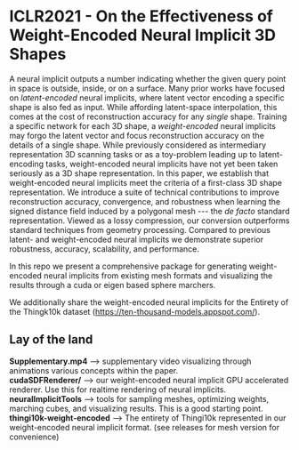 # ICLR2021 - On the Effectiveness of Weight-Encoded Neural Implicit 3D Shapes
A neural implicit outputs a number indicating whether the given query point in space is outside, inside, or on a surface. Many prior works have focused on _latent-encoded_ neural implicits, where latent vector encoding a specific shape is also fed as input. While affording latent-space interpolation, this comes at the cost of reconstruction accuracy for any _single_ shape.  Training a specific network for each 3D shape, a _weight-encoded_ neural implicits may forgo the latent vector and focus reconstruction accuracy on the details of a single shape. While previously considered as intermediary representation 3D scanning tasks or as a toy-problem leading up to latent-encoding tasks, weight-encoded neural implicits have not yet been taken seriously as a 3D shape representation. In this paper, we establish that weight-encoded neural implicits meet the criteria of a first-class 3D shape representation. We introduce a suite of technical contributions to improve reconstruction accuracy, convergence, and robustness when learning the signed distance field induced by a polygonal mesh --- the _de facto_ standard representation. Viewed as a lossy compression, our conversion outperforms standard techniques from geometry processing. Compared to previous latent- and weight-encoded neural implicits we demonstrate superior robustness, accuracy, scalability, and performance.

In this repo we present a comprehensive package for generating weight-encoded neural implicits from existing mesh formats and visualizing the results through a cuda or eigen based sphere marchers.

We additionally share the weight-encoded neural implicits for the Entirety of the Thingk10k dataset (https://ten-thousand-models.appspot.com/). 

## Lay of the land
**Supplementary.mp4** --> supplementary video visualizing through animations various concepts within the paper.  
**cudaSDFRenderer/** --> our weight-encoded neural implicit GPU accelerated renderer. Use this for realtime rendering of neural implicits.
**neuralImplicitTools** --> tools for sampling meshes, optimizing weights, marching cubes, and visualizing results. This is a good starting point.
**thingi10k-weight-encoded** --> The entirety of Thingi10k represented in our weight-encoded neural implicit format. (see releases for mesh version for convenience)


